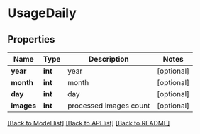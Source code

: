 # UsageDaily

## Properties
Name | Type | Description | Notes
------------ | ------------- | ------------- | -------------
**year** | **int** | year | [optional] 
**month** | **int** | month | [optional] 
**day** | **int** | day | [optional] 
**images** | **int** | processed images count | [optional] 

[[Back to Model list]](../README.md#documentation-for-models) [[Back to API list]](../README.md#documentation-for-api-endpoints) [[Back to README]](../README.md)


